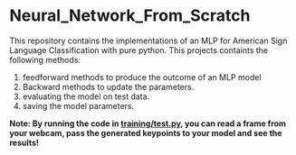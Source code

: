 # Neural_Network_From_Scratch
This repository contains the implementations of an MLP for American Sign Language Classification with pure python. 
This projects containts the following methods:
1. feedforward methods to produce the outcome of an MLP model
2. Backward methods to update the parameters.
3. evaluating the model on test data.
4. saving the model parameters.

**Note: By running the code in [training/test.py](https://github.com/taravatp/Neural_Network_From_Scratch/blob/main/testing/test.py), you can read a frame from your webcam, pass the generated keypoints to your model and see the results!**
